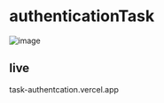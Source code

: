 # authenticationTask
![image](https://user-images.githubusercontent.com/100082191/221351072-679ff510-4166-41f4-9211-56cc78375a23.png)

## live 
task-authentcation.vercel.app
